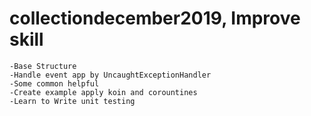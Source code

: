 # collectiondecember2019, Improve skill

```
-Base Structure
-Handle event app by UncaughtExceptionHandler
-Some common helpful
-Create example apply koin and corountines
-Learn to Write unit testing 
```

